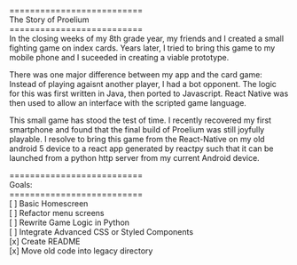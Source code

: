 ==========================<br/>
The Story of Proelium<br/>
==========================<br/>
In the closing weeks of my 8th grade year, my friends and I created a small fighting game on index cards. Years later, I tried to bring this game to my mobile phone and I suceeded in creating a viable prototype.<br/> 

There was one major difference between my app and the card game: Instead of playing agaisnt another player, I had a bot opponent. The logic for this was first written in Java, then ported to Javascript. React Native was then used to allow an interface with the scripted game language. <br/>

This small game has stood the test of time. I recently recovered my first smartphone and found that the final build of Proelium was still joyfully playable. I resolve to bring this game from the React-Native on my old android 5 device to a react app generated by reactpy such that it can be launched from a python http server from my current Android device.<br/>

==========================<br/>
Goals:<br/>
==========================<br/>
[ ] Basic Homescreen<br/>
[ ] Refactor menu screens<br/>
[ ] Rewrite Game Logic in Python<br/>
[ ] Integrate Advanced CSS or Styled Components<br/>
[x] Create README<br/>
[x] Move old code into legacy directory<br/>
